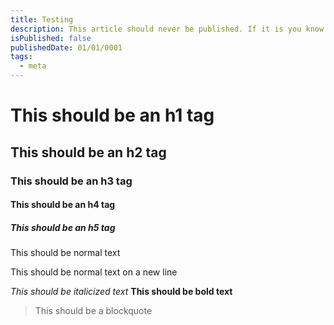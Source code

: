 ```yaml
---
title: Testing
description: This article should never be published. If it is you know I messed up.
isPublished: false
publishedDate: 01/01/0001
tags:
  - meta
---
```


# This should be an h1 tag

## This should be an h2 tag

### This should be an h3 tag

#### This should be an h4 tag

##### This should be an h5 tag

This should be normal text

This should be normal text on a new line

_This should be italicized text_
**This should be bold text**

> This should be a blockquote
